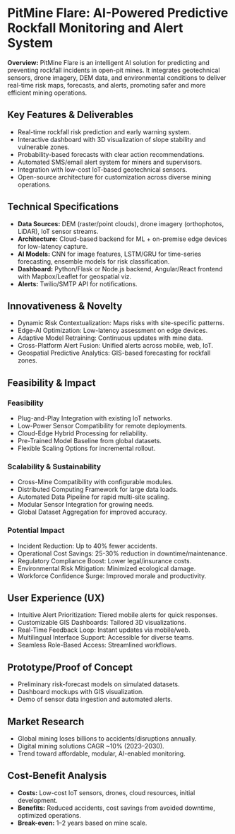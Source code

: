 
<body>

<h1>PitMine Flare: AI-Powered Predictive Rockfall Monitoring and Alert System</h1>

<p><strong>Overview:</strong> PitMine Flare is an intelligent AI solution for predicting and preventing rockfall incidents in open-pit mines. It integrates geotechnical sensors, drone imagery, DEM data, and environmental conditions to deliver real-time risk maps, forecasts, and alerts, promoting safer and more efficient mining operations.</p>

<h2>Key Features & Deliverables</h2>
<ul>
    <li>Real-time rockfall risk prediction and early warning system.</li>
    <li>Interactive dashboard with 3D visualization of slope stability and vulnerable zones.</li>
    <li>Probability-based forecasts with clear action recommendations.</li>
    <li>Automated SMS/email alert system for miners and supervisors.</li>
    <li>Integration with low-cost IoT-based geotechnical sensors.</li>
    <li>Open-source architecture for customization across diverse mining operations.</li>
</ul>

<h2>Technical Specifications</h2>
<ul>
    <li><strong>Data Sources:</strong> DEM (raster/point clouds), drone imagery (orthophotos, LiDAR), IoT sensor streams.</li>
    <li><strong>Architecture:</strong> Cloud-based backend for ML + on-premise edge devices for low-latency capture.</li>
    <li><strong>AI Models:</strong> CNN for image features, LSTM/GRU for time-series forecasting, ensemble models for risk classification.</li>
    <li><strong>Dashboard:</strong> Python/Flask or Node.js backend, Angular/React frontend with Mapbox/Leaflet for geospatial viz.</li>
    <li><strong>Alerts:</strong> Twilio/SMTP API for notifications.</li>
</ul>

<h2>Innovativeness & Novelty</h2>
<ul>
    <li>Dynamic Risk Contextualization: Maps risks with site-specific patterns.</li>
    <li>Edge-AI Optimization: Low-latency assessment on edge devices.</li>
    <li>Adaptive Model Retraining: Continuous updates with mine data.</li>
    <li>Cross-Platform Alert Fusion: Unified alerts across mobile, web, IoT.</li>
    <li>Geospatial Predictive Analytics: GIS-based forecasting for rockfall zones.</li>
</ul>

<h2>Feasibility & Impact</h2>
<div class="section">
    <h3>Feasibility</h3>
    <ul>
        <li>Plug-and-Play Integration with existing IoT networks.</li>
        <li>Low-Power Sensor Compatibility for remote deployments.</li>
        <li>Cloud-Edge Hybrid Processing for reliability.</li>
        <li>Pre-Trained Model Baseline from global datasets.</li>
        <li>Flexible Scaling Options for incremental rollout.</li>
    </ul>
</div>
<div class="section">
    <h3>Scalability & Sustainability</h3>
    <ul>
        <li>Cross-Mine Compatibility with configurable modules.</li>
        <li>Distributed Computing Framework for large data loads.</li>
        <li>Automated Data Pipeline for rapid multi-site scaling.</li>
        <li>Modular Sensor Integration for growing needs.</li>
        <li>Global Dataset Aggregation for improved accuracy.</li>
    </ul>
</div>
<div class="section">
    <h3>Potential Impact</h3>
    <ul>
        <li class="impact">Incident Reduction: Up to 40% fewer accidents.</li>
        <li class="impact">Operational Cost Savings: 25-30% reduction in downtime/maintenance.</li>
        <li class="impact">Regulatory Compliance Boost: Lower legal/insurance costs.</li>
        <li class="impact">Environmental Risk Mitigation: Minimized ecological damage.</li>
        <li class="impact">Workforce Confidence Surge: Improved morale and productivity.</li>
    </ul>
</div>

<h2>User Experience (UX)</h2>
<ul>
    <li>Intuitive Alert Prioritization: Tiered mobile alerts for quick responses.</li>
    <li>Customizable GIS Dashboards: Tailored 3D visualizations.</li>
    <li>Real-Time Feedback Loop: Instant updates via mobile/web.</li>
    <li>Multilingual Interface Support: Accessible for diverse teams.</li>
    <li>Seamless Role-Based Access: Streamlined workflows.</li>
</ul>

<h2>Prototype/Proof of Concept</h2>
<ul>
    <li>Preliminary risk-forecast models on simulated datasets.</li>
    <li>Dashboard mockups with GIS visualization.</li>
    <li>Demo of sensor data ingestion and automated alerts.</li>
</ul>

<h2>Market Research</h2>
<ul>
    <li>Global mining loses billions to accidents/disruptions annually.</li>
    <li>Digital mining solutions CAGR ~10% (2023–2030).</li>
    <li>Trend toward affordable, modular, AI-enabled monitoring.</li>
</ul>

<h2>Cost-Benefit Analysis</h2>
<ul>
    <li><strong>Costs:</strong> Low-cost IoT sensors, drones, cloud resources, initial development.</li>
    <li><strong>Benefits:</strong> Reduced accidents, cost savings from avoided downtime, optimized operations.</li>
    <li><strong>Break-even:</strong> 1–2 years based on mine scale.</li>
</ul>



</body>
</html>
